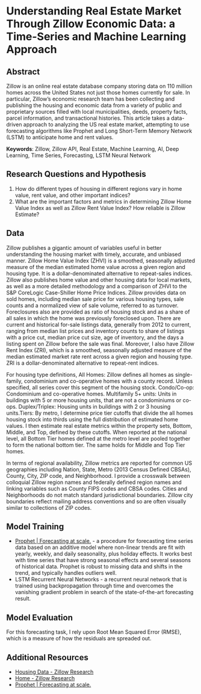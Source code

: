 # Understanding Real Estate Market Through Zillow Economic Data: a Time-Series and Machine Learning Approach

## Abstract

Zillow is an online real estate database company storing data on 110 million homes across the United States not just those homes currently for sale. In particular, Zillow’s economic research team has been collecting and publishing the housing and economic data from a variety of public and proprietary sources filled with local municipalities, deeds, property facts, parcel information, and transactional histories. This article takes a data-driven approach to analyzing the US real estate market, attempting to use forecasting algorithms like Prophet and Long Short-Term Memory Network (LSTM) to anticipate home and rent values.

**Keywords**: Zillow, Zillow API, Real Estate, Machine Learning, AI, Deep Learning, Time Series, Forecasting, LSTM Neural Network

## Research Questions and Hypothesis

1. How do different types of housing in different regions vary in home value, rent value, and other important indices? 
2. What are the important factors and metrics in determining Zillow Home Value Index as well as Zillow Rent Value Index? How reliable is Zillow Estimate?

## Data

Zillow publishes a gigantic amount of variables useful in better understanding the housing market with timely, accurate, and unbiased manner. Zillow Home Value Index (ZHVI) is a smoothed, seasonally adjusted measure of the median estimated home value across a given region and housing type. It is a dollar-denominated alternative to repeat-sales indices. Zillow also publishes home value and other housing data for local markets, as well as a more detailed methodology and a comparison of ZHVI to the S&P CoreLogic Case-Shiller Home Price Indices. Zillow provides data on sold homes, including median sale price for various housing types, sale counts and a normalized view of sale volume, referred to as turnover. Foreclosures also are provided as ratio of housing stock and as a share of all sales in which the home was previously foreclosed upon. There are current and historical for-sale listings data, generally from 2012 to current, ranging from median list prices and inventory counts to share of listings with a price cut, median price cut size, age of inventory, and the days a listing spent on Zillow before the sale was final. Moreover, I also have Zillow Rent Index (ZRI), which is a smoothed, seasonally adjusted measure of the median estimated market rate rent across a given region and housing type. ZRI is a dollar-denominated alternative to repeat-rent indices. 

For housing type definitions, All Homes: Zillow defines all homes as single-family, condominium and co-operative homes with a county record. Unless specified, all series cover this segment of the housing stock. Condo/Co-op: Condominium and co-operative homes. Multifamily 5+ units: Units in buildings with 5 or more housing units, that are not a condominiums or co-ops. Duplex/Triplex: Housing units in buildings with 2 or 3 housing units.Tiers: By metro, I determine price tier cutoffs that divide the all homes housing stock into thirds using the full distribution of estimated home values. I then estimate real estate metrics within the property sets, Bottom, Middle, and Top, defined by these cutoffs. When reported at the national level, all Bottom Tier homes defined at the metro level are pooled together to form the national bottom tier. The same holds for Middle and Top Tier homes. 

In terms of regional availability, Zillow metrics are reported for common US geographies including Nation, State, Metro (2013 Census Defined CBSAs), County, City, ZIP code, and Neighborhood. I provide a crosswalk between colloquial Zillow region names and federally defined region names and linking variables such as County FIPS codes and CBSA codes. Cities and Neighborhoods do not match standard jurisdictional boundaries. Zillow city boundaries reflect mailing address conventions and so are often visually similar to collections of ZIP codes.

## Model Training

* [Prophet | Forecasting at scale.](https://facebook.github.io/prophet/) - a procedure for forecasting time series data based on an additive model where non-linear trends are fit with yearly, weekly, and daily seasonality, plus holiday effects. It works best with time series that have strong seasonal effects and several seasons of historical data. Prophet is robust to missing data and shifts in the trend, and typically handles outliers well.
* LSTM Recurrent Neural Networks - a recurrent neural network that is trained using backpropagation through time and overcomes the vanishing gradient problem in search of the state-of-the-art forecasting result.

## Model Evaluation

For this forecasting task, I rely upon Root Mean Squared Error (RMSE), which is a measure of how the residuals are spreaded out. 

## Additional Resources

* [Housing Data - Zillow Research](https://www.zillow.com/research/data/)
* [Home - Zillow Research](https://www.zillow.com/research/)
* [Prophet | Forecasting at scale.](https://facebook.github.io/prophet/)